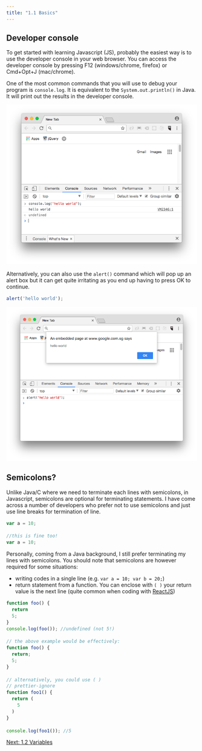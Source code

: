 ```yaml
---
title: "1.1 Basics"
---
```


## Developer console

To get started with learning Javascript (JS), probably the easiest way is to use
the developer console in your web browser. You can access the developer console by
pressing F12 (windows/chrome, firefox) or Cmd+Opt+J (mac/chrome).

One of the most common commands that you will use to debug your program is
`console.log`. It is equivalent to the `System.out.println()` in Java. It will
print out the results in the developer console.

![](images/consolelog.png 'console.log')

Alternatively, you can also use the `alert()` command which will pop up an alert
box but it can get quite irritating as you end up having to press OK to
continue.

```javascript
alert('hello world');
```

![](images/alert.png 'alert')

## Semicolons?

Unlike Java/C where we need to terminate each lines with semicolons, in
Javascript, semicolons are optional for terminating statements. I have come
across a number of developers who prefer not to use semicolons and just use line
breaks for termination of line.

```javascript
var a = 10;

//this is fine too!
var a = 10;
```

Personally, coming from a Java background, I still prefer terminating my lines
with semicolons. You should note that semicolons are however required for some
situations:

* writing codes in a single line (e.g. `var a = 10; var b = 20;`)
* return statement from a function. You can enclose with `( )` your return value
  is the next line (quite common when coding with
  <a href="https://reactjs.org/" target="_blank">ReactJS</a>)

```javascript
function foo() {
  return
  5;
}
console.log(foo()); //undefined (not 5!)

// the above example would be effectively:
function foo() {
  return;
  5;
}

// alternatively, you could use ( )
// prettier-ignore
function foo1() {
  return (
    5
  )
}

console.log(foo1()); //5
```

<div class='text-right'>
  <a href="/1-2-variables">Next: 1.2 Variables</a>
</div>
